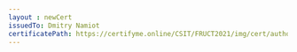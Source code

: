 ```yaml
--- 
layout : newCert 
issuedTo: Dmitry Namiot 
certificatePath: https://certifyme.online/CSIT/FRUCT2021/img/cert/author/DmitryNamiot_e1ff1.png
--- 
```

